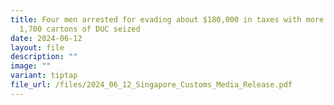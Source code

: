 ```yaml
---
title: Four men arrested for evading about $180,000 in taxes with more than
  1,700 cartons of DUC seized
date: 2024-06-12
layout: file
description: ""
image: ""
variant: tiptap
file_url: /files/2024_06_12_Singapore_Customs_Media_Release.pdf
---
```

